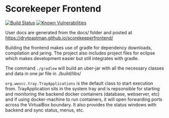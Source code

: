 
# Scorekeeper Frontend

[![Build Status](https://travis-ci.org/drytoastman/scorekeeperfrontend.svg?branch=master)](https://travis-ci.org/drytoastman/scorekeeperfrontend)
[![Known Vulnerabilities](https://snyk.io/test/github/drytoastman/scorekeeperfrontend/badge.svg)](https://snyk.io/test/github/drytoastman/scorekeeperfrontend)

User docs are generated from the docs/ folder and posted at https://drytoastman.github.io/scorekeeperfrontend/

Building the frontend makes use of gradle for dependency downloads, compilation and jaring.  The project also
includes project files for eclipse which makes development easier but still integrates with gradle.

The command `./gradlew` will build an uber-jar with all the necessary classes and data in one jar file in ./build/libs/

`org.wwscc.tray.TrayApplications` is the default class to start execution from.  TrayApplication sits in the system tray
and is repsonsible for starting and monitoring the backend docker containers (database, webserver, etc) and if using docker-machine
to run containers, it will open forwarding ports across the VirtualBox boundary.  It also provides the status windows
with backend and sync status, menus, etc.

